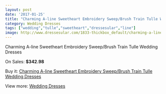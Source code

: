 ```yaml
---
layout: post
date: '2017-01-25'
title: "Charming A-line Sweetheart Embroidery Sweep/Brush Train Tulle Wedding Dresses"
category: Wedding Dresses
tags: ["wedding","tulle","sweetheart","dressesular","line"]
image: http://www.dressesular.com/1833-thickbox_default/charming-a-line-sweetheart-embroidery-sweep-brush-train-tulle-wedding-dresses.jpg
---
```

Charming A-line Sweetheart Embroidery Sweep/Brush Train Tulle Wedding Dresses

On Sales: **$342.98**
<a href="https://www.dressesular.com/wedding-dresses/675-charming-a-line-sweetheart-embroidery-sweep-brush-train-tulle-wedding-dresses.html"><amp-img layout="responsive" width="600" height="600" src="//www.dressesular.com/1833-thickbox_default/charming-a-line-sweetheart-embroidery-sweep-brush-train-tulle-wedding-dresses.jpg" alt="Charming A-line Sweetheart Embroidery Sweep/Brush Train Tulle Wedding Dresses 0" /></a>
<a href="https://www.dressesular.com/wedding-dresses/675-charming-a-line-sweetheart-embroidery-sweep-brush-train-tulle-wedding-dresses.html"><amp-img layout="responsive" width="600" height="600" src="//www.dressesular.com/1836-thickbox_default/charming-a-line-sweetheart-embroidery-sweep-brush-train-tulle-wedding-dresses.jpg" alt="Charming A-line Sweetheart Embroidery Sweep/Brush Train Tulle Wedding Dresses 1" /></a>
<a href="https://www.dressesular.com/wedding-dresses/675-charming-a-line-sweetheart-embroidery-sweep-brush-train-tulle-wedding-dresses.html"><amp-img layout="responsive" width="600" height="600" src="//www.dressesular.com/1835-thickbox_default/charming-a-line-sweetheart-embroidery-sweep-brush-train-tulle-wedding-dresses.jpg" alt="Charming A-line Sweetheart Embroidery Sweep/Brush Train Tulle Wedding Dresses 2" /></a>
<a href="https://www.dressesular.com/wedding-dresses/675-charming-a-line-sweetheart-embroidery-sweep-brush-train-tulle-wedding-dresses.html"><amp-img layout="responsive" width="600" height="600" src="//www.dressesular.com/1834-thickbox_default/charming-a-line-sweetheart-embroidery-sweep-brush-train-tulle-wedding-dresses.jpg" alt="Charming A-line Sweetheart Embroidery Sweep/Brush Train Tulle Wedding Dresses 3" /></a>

Buy it: [Charming A-line Sweetheart Embroidery Sweep/Brush Train Tulle Wedding Dresses](https://www.dressesular.com/wedding-dresses/675-charming-a-line-sweetheart-embroidery-sweep-brush-train-tulle-wedding-dresses.html "Charming A-line Sweetheart Embroidery Sweep/Brush Train Tulle Wedding Dresses")

View more: [Wedding Dresses](https://www.dressesular.com/3-wedding-dresses "Wedding Dresses")